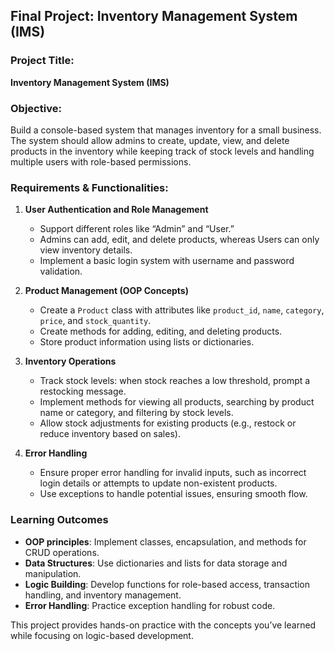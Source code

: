 ## Final Project: Inventory Management System (IMS)

### Project Title:

**Inventory Management System (IMS)**

### Objective:

Build a console-based system that manages inventory for a small business. The system should allow admins to create, update, view, and delete products in the inventory while keeping track of stock levels and handling multiple users with role-based permissions.

### Requirements & Functionalities:

1. **User Authentication and Role Management**

   - Support different roles like “Admin” and “User.”
   - Admins can add, edit, and delete products, whereas Users can only view inventory details.
   - Implement a basic login system with username and password validation.

2. **Product Management (OOP Concepts)**

   - Create a `Product` class with attributes like `product_id`, `name`, `category`, `price`, and `stock_quantity`.
   - Create methods for adding, editing, and deleting products.
   - Store product information using lists or dictionaries.

3. **Inventory Operations**

   - Track stock levels: when stock reaches a low threshold, prompt a restocking message.
   - Implement methods for viewing all products, searching by product name or category, and filtering by stock levels.
   - Allow stock adjustments for existing products (e.g., restock or reduce inventory based on sales).

4. **Error Handling**
   - Ensure proper error handling for invalid inputs, such as incorrect login details or attempts to update non-existent products.
   - Use exceptions to handle potential issues, ensuring smooth flow.

### Learning Outcomes

- **OOP principles**: Implement classes, encapsulation, and methods for CRUD operations.
- **Data Structures**: Use dictionaries and lists for data storage and manipulation.
- **Logic Building**: Develop functions for role-based access, transaction handling, and inventory management.
- **Error Handling**: Practice exception handling for robust code.

This project provides hands-on practice with the concepts you’ve learned while focusing on logic-based development.
